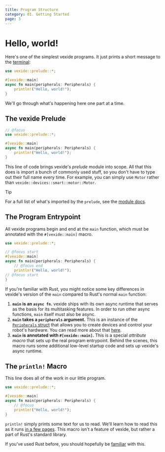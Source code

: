 ```yaml
---
title: Program Structure
category: 01. Getting Started
page: 3
---
```


# Hello, world!

Here's one of the simplest vexide programs. It just prints a short message to the [terminal](../using-the-terminal/):

```rs title="main.rs"
use vexide::prelude::*;

#[vexide::main]
async fn main(peripherals: Peripherals) {
    println!("Hello, world!");
}
```

We'll go through what's happening here one part at a time.

## The vexide Prelude

```rs
// @focus
use vexide::prelude::*;

#[vexide::main]
async fn main(peripherals: Peripherals) {
    println!("Hello, world!");
}
```

This line of code brings vexide's *prelude* module into scope. All that this does is import a bunch of commonly used stuff, so you don't have to type out their full name every time. For example, you can simply use `Motor` rather than `vexide::devices::smart::motor::Motor`.

> [!TIP]
> For a full list of what's imported by the `prelude`, see the [module docs](https://docs.rs/vexide/latest/vexide/prelude/index.html).

## The Program Entrypoint

All vexide programs begin and end at the `main` function, which must be annotated with the `#[vexide::main]` macro.

```rs
use vexide::prelude::*;

// @focus start
#[vexide::main]
async fn main(peripherals: Peripherals) {
	// @focus end
    println!("Hello, world!");
// @focus start
}
```

If you're familiar with Rust, you might notice some key differences in vexide's version of the `main` compared to Rust's normal `main` function:
1. **`main` is an `async fn`.** vexide ships with its own async runtime that serves as the basis for its multitasking features. In order to run other async functions, `main` itself must also be async.
2. **`main` takes a `peripherals` argument.** This is an instance of the [`Peripherals` struct](https://docs.rs/vexide-devices/latest/vexide_devices/peripherals/struct.Peripherals.html) that allows you to create devices and control your robot's hardware. You can read more about that [here](../peripherals/).
3. **`main` is annotated with `#[vexide::main]`.** This is a special *attribute macro* that sets up the real program entrypoint. Behind the scenes, this macro runs some additional low-level startup code and sets up vexide's async runtime.

## The `println!` Macro

This line does all of the work in our little program.

```rs
use vexide::prelude::*;

#[vexide::main]
async fn main(peripherals: Peripherals) {
    // @focus
    println!("Hello, world!");
}
```

`println!` simply prints some text for us to read. We'll learn how to read this as it runs [in a few pages](../using-the-terminal). This macro isn't a feature of vexide, but rather a part of Rust's standard library.

If you've used Rust before, you should hopefully be [familiar](https://doc.rust-lang.org/book/ch01-02-hello-world.html#anatomy-of-a-rust-program) with this.